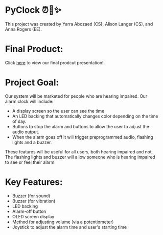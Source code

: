 # PyClock :alarm_clock::city_sunset::sparkles:
This project was created by Yarra Abozaed (CS), Alison Langer (CS), and Anna Rogers (EE).

# Final Product: 
Click [here]() to view our final prodcut presentation!

# Project Goal:
Our system will be marketed for people who are hearing impaired. Our alarm clock will include:

- A display screen so the user can see the time 
- An LED backing that automatically changes color depending on the time of day. 
- Buttons to stop the alarm and buttons to allow the user to adjust the audio output. 
- When the alarm goes off it will trigger preprogrammed audio, flashing lights and a buzzer. 

These features will be useful for all users, both hearing impaired and not. 
The flashing lights and buzzer will allow someone who is hearing impaired to see or feel their alarm

# Key Features: 
- Buzzer (for sound)
- Buzzer (for vibration)
- LED backing 
- Alarm-off button 
- OLED screen display 
- Method for adjusting volume (via a potentiometer)
- Joystick to adjust the alarm time and user's starting time


